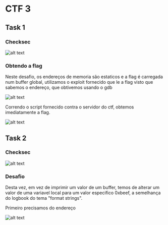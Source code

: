 # CTF 3


## Task 1

### Checksec

![alt text](https://git.fe.up.pt/fsi/fsi2223/l11g03/-/raw/main/imgs/ctf3img1.png "Title")

### Obtendo a flag

Neste desafio, os endereços de memoria são estaticos e a flag é carregada num buffer global, utilizamos o exploit fornecido que le a flag visto que sabemos o endereço, que obtivemos usando o gdb

![alt text](https://git.fe.up.pt/fsi/fsi2223/l11g03/-/raw/main/imgs/ctf3img2.png "Title")

Correndo o script fornecido contra o servidor do ctf, obtemos imediatamente a flag.

![alt text](https://git.fe.up.pt/fsi/fsi2223/l11g03/-/raw/main/imgs/ctf3img3.png "Title")

## Task 2

### Checksec

![alt text](https://git.fe.up.pt/fsi/fsi2223/l11g03/-/raw/main/imgs/ctf3img4.png "Title")

### Desafio

Desta vez, em vez de imprimir um valor de um buffer, temos de alterar um valor de uma variavel local para um valor especifico 0xbeef, a semelhança do logbook do tema "format strings".

Primeiro precisamos do endereço

![alt text](https://git.fe.up.pt/fsi/fsi2223/l11g03/-/raw/main/imgs/ctf3img5.png "Title")